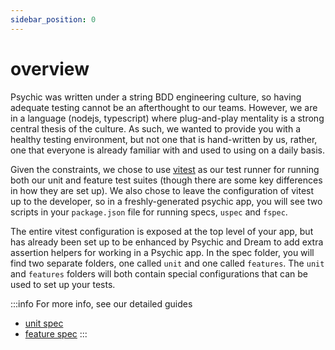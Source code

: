 ```yaml
---
sidebar_position: 0
---
```


# overview

Psychic was written under a string BDD engineering culture, so having adequate testing cannot be an afterthought to our teams. However, we are in a language (nodejs, typescript) where plug-and-play mentality is a strong central thesis of the culture. As such, we wanted to provide you with a healthy testing environment, but not one that is hand-written by us, rather, one that everyone is already familiar with and used to using on a daily basis.

Given the constraints, we chose to use [vitest](https://vitest.dev) as our test runner for running both our unit and feature test suites (though there are some key differences in how they are set up). We also chose to leave the configuration of vitest up to the developer, so in a freshly-generated psychic app, you will see two scripts in your `package.json` file for running specs, `uspec` and `fspec`.

The entire vitest configuration is exposed at the top level of your app, but has already been set up to be enhanced by Psychic and Dream to add extra assertion helpers for working in a Psychic app. In the spec folder, you will find two separate folders, one called `unit` and one called `features`. The `unit` and `features` folders will both contain special configurations that can be used to set up your tests.

:::info
For more info, see our detailed guides

- [unit spec](/docs/specs/unit)
- [feature spec](/docs/specs/feature)
:::
